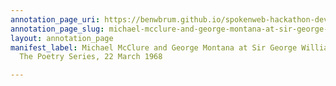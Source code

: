 ```yaml
---
annotation_page_uri: https://benwbrum.github.io/spokenweb-hackathon-development-noterms/annotations/michael-mcclure-and-george-montana-at-sir-george-williams-university-the-poetry-series-22-march-1968-canvas-1-toc.json
annotation_page_slug: michael-mcclure-and-george-montana-at-sir-george-williams-university-the-poetry-series-22-march-1968-canvas-1-toc
layout: annotation_page
manifest_label: Michael McClure and George Montana at Sir George Williams University,
  The Poetry Series, 22 March 1968

---
```

